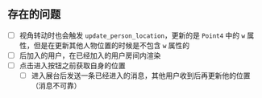 ## 存在的问题

- [ ] 视角转动时也会触发 `update_person_location`，更新的是 `Point4` 中的 `w` 属性，但是在更新其他人物位置的时候是不包含 `w` 属性的
- [ ] 后加入的用户，在已经加入的用户房间内渲染
- [ ] 点击进入按钮之前获取自身的位置
	- [ ] 进入展台后发送一条已经进入的消息，其他用户收到后再更新他的位置（消息不可靠）